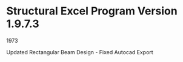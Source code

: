# Structural Excel Program Version 1.9.7.3
1973

Updated Rectangular Beam Design - Fixed Autocad Export
